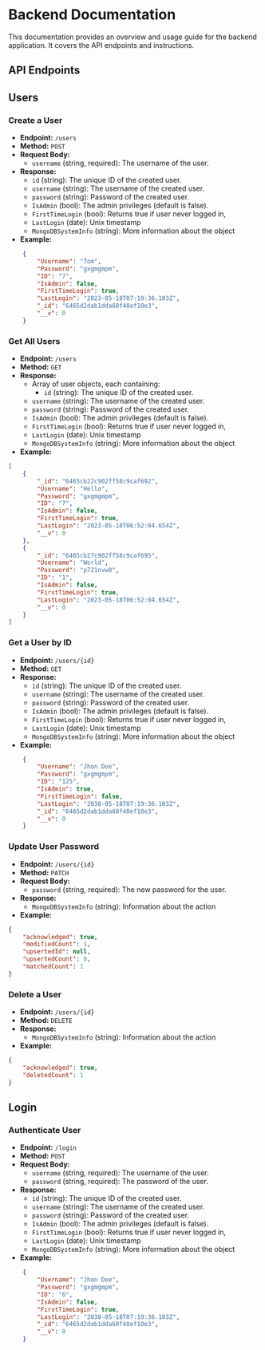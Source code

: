 # Backend Documentation

This documentation provides an overview and usage guide for the backend application. It covers the API endpoints and instructions.

## API Endpoints

## Users

### Create a User

- **Endpoint:** `/users`
- **Method:** `POST`
- **Request Body:**
  - `username` (string, required): The username of the user.
- **Response:**
  - `id` (string): The unique ID of the created user.
  - `username` (string): The username of the created user.
  - `password` (string): Password of the created user.
  - `IsAdmin` (bool): The admin privileges (default is false). 
  - `FirstTimeLogin` (bool): Returns true if user never logged in,
  - `LastLogin` (date): Unix timestamp
  - `MongoDBSystemInfo` (string): More information about the object
- **Example:**
```Json
    {
        "Username": "Tom",
        "Password": "gxgmgmpm",
        "ID": "7",
        "IsAdmin": false,
        "FirstTimeLogin": true,
        "LastLogin": "2023-05-18T07:19:36.103Z",
        "_id": "6465d2dab1dda60f48ef10e3",
        "__v": 0
    }
```


### Get All Users

- **Endpoint:** `/users`
- **Method:** `GET`
- **Response:**
  - Array of user objects, each containing:
    - `id` (string): The unique ID of the created user.
  - `username` (string): The username of the created user.
  - `password` (string): Password of the created user.
  - `IsAdmin` (bool): The admin privileges (default is false). 
  - `FirstTimeLogin` (bool): Returns true if user never logged in,
  - `LastLogin` (date): Unix timestamp
  - `MongoDBSystemInfo` (string): More information about the object
- **Example:**
```JSON
[
    {
        "_id": "6465cb22c902ff58c9caf692",
        "Username": "Hello",
        "Password": "gxgmgmpm",
        "ID": "7",
        "IsAdmin": false,
        "FirstTimeLogin": true,
        "LastLogin": "2023-05-18T06:52:04.654Z",
        "__v": 0
    },
    {
        "_id": "6465cb27c902ff58c9caf695",
        "Username": "World",
        "Password": "p721nvw0",
        "ID": "1",
        "IsAdmin": false,
        "FirstTimeLogin": true,
        "LastLogin": "2023-05-18T06:52:04.654Z",
        "__v": 0
    }
]
```

### Get a User by ID

- **Endpoint:** `/users/{id}`
- **Method:** `GET`
- **Response:**
  - `id` (string): The unique ID of the created user.
  - `username` (string): The username of the created user.
  - `password` (string): Password of the created user.
  - `IsAdmin` (bool): The admin privileges (default is false). 
  - `FirstTimeLogin` (bool): Returns true if user never logged in,
  - `LastLogin` (date): Unix timestamp
  - `MongoDBSystemInfo` (string): More information about the object
- **Example:**
```Json
    {
        "Username": "Jhon Doe",
        "Password": "gxgmgmpm",
        "ID": "125",
        "IsAdmin": true,
        "FirstTimeLogin": false,
        "LastLogin": "2038-05-18T07:19:36.103Z",
        "_id": "6465d2dab1dda60f48ef10e3",
        "__v": 0
    }
```


### Update User Password

- **Endpoint:** `/users/{id}`
- **Method:** `PATCH`
- **Request Body:**
  - `password` (string, required): The new password for the user.
- **Response:**
  - `MongoDBSystemInfo` (string): Information about the action
- **Example:**
```JSON
{
    "acknowledged": true,
    "modifiedCount": 1,
    "upsertedId": null,
    "upsertedCount": 0,
    "matchedCount": 1
}
```



### Delete a User

- **Endpoint:** `/users/{id}`
- **Method:** `DELETE`
- **Response:**
    - `MongoDBSystemInfo` (string): Information about the action
- **Example:**
```JSON
{
    "acknowledged": true,
    "deletedCount": 1
}
```

## Login

### Authenticate User

- **Endpoint:** `/login`
- **Method:** `POST`
- **Request Body:**
  - `username` (string, required): The username of the user.
  - `password` (string, required): The password of the user.
- **Response:**
  - `id` (string): The unique ID of the created user.
  - `username` (string): The username of the created user.
  - `password` (string): Password of the created user.
  - `IsAdmin` (bool): The admin privileges (default is false). 
  - `FirstTimeLogin` (bool): Returns true if user never logged in,
  - `LastLogin` (date): Unix timestamp
  - `MongoDBSystemInfo` (string): More information about the object
- **Example:**
```Json
    {
        "Username": "Jhon Doe",
        "Password": "gxgmgmpm",
        "ID": "6",
        "IsAdmin": false,
        "FirstTimeLogin": true,
        "LastLogin": "2038-05-18T07:19:36.103Z",
        "_id": "6465d2dab1dda60f48ef10e3",
        "__v": 0
    }
```

